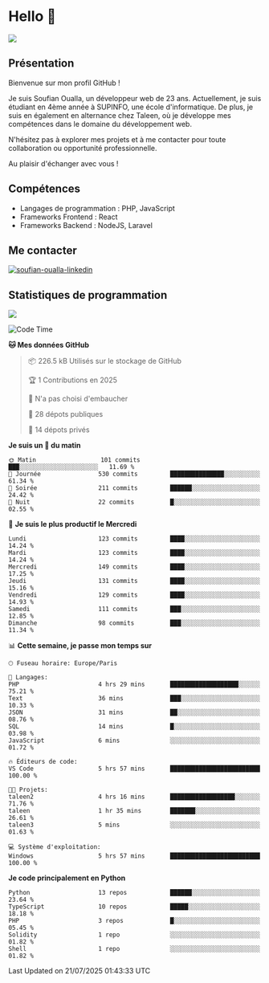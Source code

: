 # Hello 👋

![](https://komarev.com/ghpvc/?username=OSoufian&color=1a1b27)

## Présentation

Bienvenue sur mon profil GitHub !

Je suis Soufian Oualla, un développeur web de 23 ans. Actuellement, je suis étudiant en 4ème année à SUPINFO, une école d'informatique. De plus, je suis en également en alternance chez Taleen, où je développe mes compétences dans le domaine du développement web.

N'hésitez pas à explorer mes projets et à me contacter pour toute collaboration ou opportunité professionnelle.

Au plaisir d'échanger avec vous !

## Compétences

- Langages de programmation : PHP, JavaScript
- Frameworks Frontend : React
- Frameworks Backend : NodeJS, Laravel

## Me contacter

<p>
<a href="https://www.linkedin.com/in/soufian-oualla/" target="_blank"><img align="center" src="https://img.shields.io/badge/-LinkedIn-0077B5?style=for-the-badge&logo=Linkedin&logoColor=white" alt="soufian-oualla-linkedin"/></a>

## Statistiques de programmation

<a href="https://github-readme-stats.vercel.app/api/top-langs/?username=OSoufian&layout=compact">
  <img align="center" src="https://github-readme-stats.vercel.app/api/top-langs/?username=OSoufian&layout=compact"/>
</a>

<br />

<!--START_SECTION:waka-->
![Code Time](http://img.shields.io/badge/Code%20Time-491%20hrs%2036%20mins-blue)

**🐱 Mes données GitHub** 

> 📦 226.5 kB Utilisés sur le stockage de GitHub 
 > 
> 🏆 1 Contributions en 2025
 > 
> 🚫 N'a pas choisi d'embaucher
 > 
> 📜 28 dépots publiques 
 > 
> 🔑 14 dépots privés 
 > 
**Je suis un 🐤 du matin** 

```text
🌞 Matin                  101 commits         ███░░░░░░░░░░░░░░░░░░░░░░   11.69 % 
🌆 Journée                530 commits         ███████████████░░░░░░░░░░   61.34 % 
🌃 Soirée                 211 commits         ██████░░░░░░░░░░░░░░░░░░░   24.42 % 
🌙 Nuit                   22 commits          █░░░░░░░░░░░░░░░░░░░░░░░░   02.55 % 
```
📅 **Je suis le plus productif le Mercredi** 

```text
Lundi                    123 commits         ████░░░░░░░░░░░░░░░░░░░░░   14.24 % 
Mardi                    123 commits         ████░░░░░░░░░░░░░░░░░░░░░   14.24 % 
Mercredi                 149 commits         ████░░░░░░░░░░░░░░░░░░░░░   17.25 % 
Jeudi                    131 commits         ████░░░░░░░░░░░░░░░░░░░░░   15.16 % 
Vendredi                 129 commits         ████░░░░░░░░░░░░░░░░░░░░░   14.93 % 
Samedi                   111 commits         ███░░░░░░░░░░░░░░░░░░░░░░   12.85 % 
Dimanche                 98 commits          ███░░░░░░░░░░░░░░░░░░░░░░   11.34 % 
```


📊 **Cette semaine, je passe mon temps sur** 

```text
🕑︎ Fuseau horaire: Europe/Paris

💬 Langages: 
PHP                      4 hrs 29 mins       ███████████████████░░░░░░   75.21 % 
Text                     36 mins             ███░░░░░░░░░░░░░░░░░░░░░░   10.33 % 
JSON                     31 mins             ██░░░░░░░░░░░░░░░░░░░░░░░   08.76 % 
SQL                      14 mins             █░░░░░░░░░░░░░░░░░░░░░░░░   03.98 % 
JavaScript               6 mins              ░░░░░░░░░░░░░░░░░░░░░░░░░   01.72 % 

🔥 Éditeurs de code: 
VS Code                  5 hrs 57 mins       █████████████████████████   100.00 % 

🐱‍💻 Projets: 
taleen2                  4 hrs 16 mins       ██████████████████░░░░░░░   71.76 % 
taleen                   1 hr 35 mins        ███████░░░░░░░░░░░░░░░░░░   26.61 % 
taleen3                  5 mins              ░░░░░░░░░░░░░░░░░░░░░░░░░   01.63 % 

💻 Système d'exploitation: 
Windows                  5 hrs 57 mins       █████████████████████████   100.00 % 
```

**Je code principalement en Python** 

```text
Python                   13 repos            ██████░░░░░░░░░░░░░░░░░░░   23.64 % 
TypeScript               10 repos            █████░░░░░░░░░░░░░░░░░░░░   18.18 % 
PHP                      3 repos             █░░░░░░░░░░░░░░░░░░░░░░░░   05.45 % 
Solidity                 1 repo              ░░░░░░░░░░░░░░░░░░░░░░░░░   01.82 % 
Shell                    1 repo              ░░░░░░░░░░░░░░░░░░░░░░░░░   01.82 % 
```




 Last Updated on 21/07/2025 01:43:33 UTC
<!--END_SECTION:waka-->
